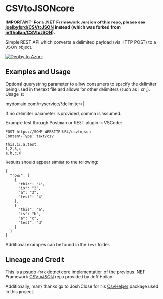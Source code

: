 # CSVtoJSONcore
**IMPORTANT: For a .NET Framework version of this repo, please see [joelbyford/CSVtoJSON](https://github.com/joelbyford/CSVtoJSON) instead (which was forked from [jeffhollan/CSVtoJSON](https://github.com/jeffhollan/CSVtoJSON)).**

Simple REST API which converts a delimited payload (via HTTP POST) to a JSON object.  

[![Deploy to Azure](https://aka.ms/deploytoazurebutton)](https://portal.azure.com/#create/Microsoft.Template/uri/https%3A%2F%2Fraw.githubusercontent.com%2Fjoelbyford%2FCSVtoJSONcore%2Fmain%2FDeployTemplates%2FAzureLinuxWebAppArm.json)

## Examples and Usage
Optional querystring parameter to allow consumers to specify the delimiter being used in the text file and allows for other delimiters (such as | or ;).  Usage is:

mydomain.com/myservice/?delimiter=|

If no delimiter parameter is provided, comma is assumed.

Example test through Postman or REST plugin in VSCode:

```
POST https://SOME-WEBSITE-URL/csvtojson
Content-Type: text/csv

this,is,a,test
1,2,3,4
a,b,c,d
```

Results should appear similar to the following: 

```
{
  "rows": [
    {
      "this": "1",
      "is": "2",
      "a": "3",
      "test": "4"
    },
    {
      "this": "a",
      "is": "b",
      "a": "c",
      "test": "d"
    }
  ]
}

```
Additional examples can be found in the `test` folder.

## Lineage and Credit
This is a psudo-fork dotnet core implementation of the previous .NET Framework [CSVtoJSON](https://github.com/jeffhollan/CSVtoJSON) repo provided by Jeff Hollan. 

Additionally, many thanks go to Josh Close for his [CsvHelper](https://github.com/JoshClose/CsvHelper) package used in this project.
